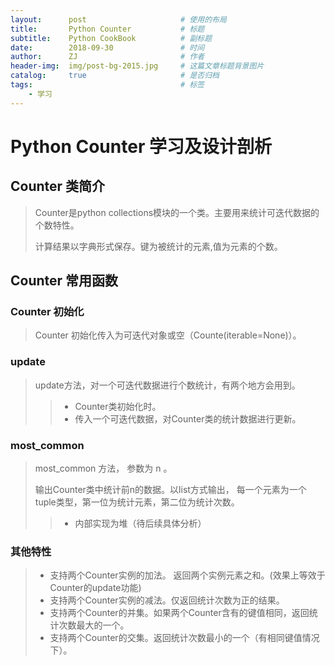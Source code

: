 ```yaml
---
layout:      post                     # 使用的布局
title:       Python Counter           # 标题
subtitle:    Python CookBook          # 副标题
date:        2018-09-30               # 时间
author:      ZJ                       # 作者
header-img:  img/post-bg-2015.jpg     # 这篇文章标题背景图片
catalog:     true                     # 是否归档
tags:                                 # 标签
    - 学习
---
```

# Python Counter 学习及设计剖析
## Counter 类简介
> Counter是python collections模块的一个类。主要用来统计可迭代数据的个数特性。
>
> 计算结果以字典形式保存。键为被统计的元素,值为元素的个数。

## Counter 常用函数
>
### Counter 初始化
> Counter 初始化传入为可迭代对象或空（Counte(iterable=None)）。

### update
> update方法，对一个可迭代数据进行个数统计，有两个地方会用到。
>> * Counter类初始化时。
>> * 传入一个可迭代数据，对Counter类的统计数据进行更新。

### most_common
> most_common 方法， 参数为 n 。
>
> 输出Counter类中统计前n的数据。以list方式输出， 每一个元素为一个tuple类型，第一位为统计元素，第二位为统计次数。
>> * 内部实现为堆（待后续具体分析）

### 其他特性
> * 支持两个Counter实例的加法。 返回两个实例元素之和。(效果上等效于Counter的update功能)
> * 支持两个Counter实例的减法。仅返回统计次数为正的结果。
> * 支持两个Counter的并集。如果两个Counter含有的键值相同，返回统计次数最大的一个。
> * 支持两个Counter的交集。返回统计次数最小的一个（有相同键值情况下）。

